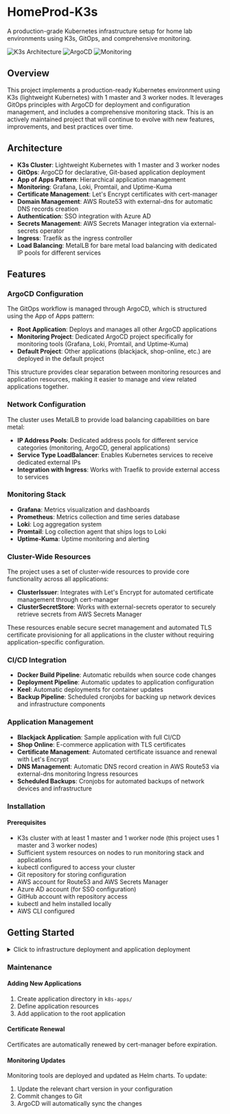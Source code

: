 # HomeProd-K3s

A production-grade Kubernetes infrastructure setup for home lab environments using K3s, GitOps, and comprehensive monitoring.

![K3s Architecture](https://img.shields.io/badge/Architecture-K3s-brightgreen)
![ArgoCD](https://img.shields.io/badge/GitOps-ArgoCD-blue)
![Monitoring](https://img.shields.io/badge/Observability-Prometheus%2C%20Grafana%2C%20Loki-orange)

## Overview

This project implements a production-ready Kubernetes environment using K3s (lightweight Kubernetes) with 1 master and 3 worker nodes. It leverages GitOps principles with ArgoCD for deployment and configuration management, and includes a comprehensive monitoring stack.
This is an actively maintained project that will continue to evolve with new features, improvements, and best practices over time.

## Architecture

- **K3s Cluster**: Lightweight Kubernetes with 1 master and 3 worker nodes
- **GitOps**: ArgoCD for declarative, Git-based application deployment
- **App of Apps Pattern**: Hierarchical application management
- **Monitoring**: Grafana, Loki, Promtail, and Uptime-Kuma
- **Certificate Management**: Let's Encrypt certificates with cert-manager
- **Domain Management**: AWS Route53 with external-dns for automatic DNS records creation
- **Authentication**: SSO integration with Azure AD
- **Secrets Management**: AWS Secrets Manager integration via external-secrets operator
- **Ingress**: Traefik as the ingress controller
- **Load Balancing**: MetalLB for bare metal load balancing with dedicated IP pools for different services

## Features

### ArgoCD Configuration

The GitOps workflow is managed through ArgoCD, which is structured using the App of Apps pattern:

- **Root Application**: Deploys and manages all other ArgoCD applications
- **Monitoring Project**: Dedicated ArgoCD project specifically for monitoring tools (Grafana, Loki, Promtail, and Uptime-Kuma)
- **Default Project**: Other applications (blackjack, shop-online, etc.) are deployed in the default project

This structure provides clear separation between monitoring resources and application resources, making it easier to manage and view related applications together.

### Network Configuration

The cluster uses MetalLB to provide load balancing capabilities on bare metal:

- **IP Address Pools**: Dedicated address pools for different service categories (monitoring, ArgoCD, general applications)
- **Service Type LoadBalancer**: Enables Kubernetes services to receive dedicated external IPs
- **Integration with Ingress**: Works with Traefik to provide external access to services

### Monitoring Stack

- **Grafana**: Metrics visualization and dashboards
- **Prometheus**: Metrics collection and time series database
- **Loki**: Log aggregation system
- **Promtail**: Log collection agent that ships logs to Loki
- **Uptime-Kuma**: Uptime monitoring and alerting

### Cluster-Wide Resources

The project uses a set of cluster-wide resources to provide core functionality across all applications:

- **ClusterIssuer**: Integrates with Let's Encrypt for automated certificate management through cert-manager
- **ClusterSecretStore**: Works with external-secrets operator to securely retrieve secrets from AWS Secrets Manager

These resources enable secure secret management and automated TLS certificate provisioning for all applications in the cluster without requiring application-specific configuration.

### CI/CD Integration

- **Docker Build Pipeline**: Automatic rebuilds when source code changes
- **Deployment Pipeline**: Automatic updates to application configuration
- **Keel**: Automatic deployments for container updates
- **Backup Pipeline**: Scheduled cronjobs for backing up network devices and infrastructure components

### Application Management

- **Blackjack Application**: Sample application with full CI/CD
- **Shop Online**: E-commerce application with TLS certificates
- **Certificate Management**: Automated certificate issuance and renewal with Let's Encrypt
- **DNS Management**: Automatic DNS record creation in AWS Route53 via external-dns monitoring Ingress resources
- **Scheduled Backups**: Cronjobs for automated backups of network devices and infrastructure

### Installation

#### Prerequisites

- K3s cluster with at least 1 master and 1 worker node (this project uses 1 master and 3 worker nodes)
- Sufficient system resources on nodes to run monitoring stack and applications
- kubectl configured to access your cluster
- Git repository for storing configuration
- AWS account for Route53 and AWS Secrets Manager
- Azure AD account (for SSO configuration)
- GitHub account with repository access
- kubectl and helm installed locally
- AWS CLI configured

## Getting Started
<details><summary>Click to infrastructure deployment and application deployment</summary>
### ArgoCD Installation

1. Add the ArgoCD Helm repository:
   ```bash
   helm repo add argo https://argoproj.github.io/argo-helm
   helm repo update
   ```

2. Install ArgoCD:
   ```bash
   helm install prod-argocd argo/argo-cd --namespace argocd --create-namespace --version 7.7.23
   ```
    2.2 (Optional) For SSO integration and certificates, you can use a values file:
    Create a values.yml file with your custom configuration
    Then upgrade the chart with:
    ```bash
    helm upgrade prod-argocd argo/argo-cd --namespace argocd --create-namespace --version 7.7.23 --values values.yml
    ```

3. Get the ArgoCD admin password:
   ```bash
   kubectl -n argocd get secret argocd-initial-admin-secret -o jsonpath="{.data.password}" | base64 -d
   ```

4. Access the ArgoCD UI using port-forward:
   ```bash
   kubectl port-forward svc/prod-argocd-server -n argocd 8080:443
   ```
   Then visit: https://localhost:8080

5. Apply the repository configuration(update your repo url):
   ```bash
   kubectl apply -f repo.yml
   ```

### Application Deployment argocd and app of apps
1. Apply the MetalLB pool configuration:
   ```bash
   kubectl apply -f pool-alb/pool-alb-application.yml
   ```

2. Apply the root application(app of apps pattern):
   ```bash
   kubectl apply -f app-of-apps/root-application.yaml

   The app of apps includes the following applications: chart-cert-manager, chart-external-dns, chart-external-secrets, chart-grafana, chart-keel, chart-loki, chart-metallb, chart-prometheus, chart-promtail, chart-traefik, chart-uptime-kuma

    Note: If you don't need all applications, you can modify the root-application.yml file to remove or disable specific applications before applying.
   ```
</details>

### Maintenance

#### Adding New Applications

1. Create application directory in `k8s-apps/`
2. Define application resources
3. Add application to the root application

#### Certificate Renewal

Certificates are automatically renewed by cert-manager before expiration.

#### Monitoring Updates

Monitoring tools are deployed and updated as Helm charts. To update:

1. Update the relevant chart version in your configuration
2. Commit changes to Git
3. ArgoCD will automatically sync the changes